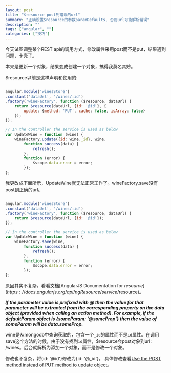 ```yaml
---
layout: post
title: "$resource post到错误的url"
summary: "正确设置$resource的参数paramDefaults, 否则url可能解析错误"
description: ""
tags: ["angular", ""]
categories: ["技巧"]
---
```

今天试图调整某个REST api的调用方式，修改属性采用post而不是put，结果遇到问题，卡壳了。

本来是更新一个对象，结果变成创建一个对象，搞得我莫名其妙。

$resource以前是这样声明和使用的:

```javascript

angular.module('winesStore')
.constant('dataUrl', '/wines/:id')
.factory('wineFactory', function ($resource, dataUrl) {
    return $resource(dataUrl, {id: '@id'}, {
        update: {method: 'PUT', cache: false, isArray: false}
    });
});

// In the controller the service is used as below
var UpdateWine = function (wine) {
    wineFactory.update({id: wine._id}, wine,
        function success(data) {
            refresh();
        },
        function (error) {
            $scope.data.error = error;
        });
};

```

我更改成下面所示，UpdateWine就无法正常工作了。wineFactory.save没有post到正确的url。

```javascript

angular.module('winesStore')
.constant('dataUrl', '/wines/:id')
.factory('wineFactory', function ($resource, dataUrl) {
    return $resource(dataUrl, {id: '@id'});
});

// In the controller the service is used as below
var UpdateWine = function (wine) {
    wineFactory.save(wine,
        function success(data) {
            refresh();
        },
        function (error) {
            $scope.data.error = error;
        });
};

```

原因其实不复杂。看看文档[AngularJS Documentation for $resource](https://docs.angularjs.org/api/ngResource/service/$resource)。

***If the parameter value is prefixed with @ then the value for that parameter will be extracted from the corresponding property on the data object (provided when calling an action method). For example, if the defaultParam object is {someParam: '@someProp'} then the value of someParam will be data.someProp.***

wine是从mongodb中查询获取的，包含一个`_id`的属性而不是`id`属性。在调用save这个方法的时候，由于没有找到`id`属性，$resource会post对象到url: /wines。后台就解析为添加一个对象，而不是修改一个对象。

修改也不复杂，将{id: '@id'}修改为{id: '@_id'}。 具体修改查看[Use the POST method instead of PUT method to update object](https://github.com/Junch/Nodejs/commit/98c93906ab5f78f09af98b443a4487be119bb818)。
